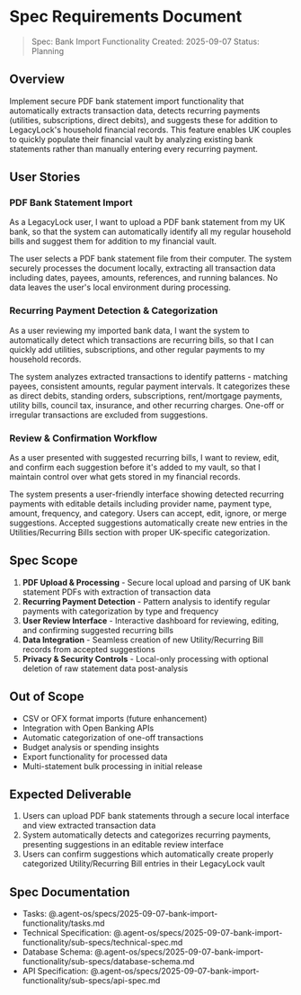 # Spec Requirements Document

> Spec: Bank Import Functionality
> Created: 2025-09-07
> Status: Planning

## Overview

Implement secure PDF bank statement import functionality that automatically extracts transaction data, detects recurring payments (utilities, subscriptions, direct debits), and suggests these for addition to LegacyLock's household financial records. This feature enables UK couples to quickly populate their financial vault by analyzing existing bank statements rather than manually entering every recurring payment.

## User Stories

### PDF Bank Statement Import

As a LegacyLock user, I want to upload a PDF bank statement from my UK bank, so that the system can automatically identify all my regular household bills and suggest them for addition to my financial vault.

The user selects a PDF bank statement file from their computer. The system securely processes the document locally, extracting all transaction data including dates, payees, amounts, references, and running balances. No data leaves the user's local environment during processing.

### Recurring Payment Detection & Categorization

As a user reviewing my imported bank data, I want the system to automatically detect which transactions are recurring bills, so that I can quickly add utilities, subscriptions, and other regular payments to my household records.

The system analyzes extracted transactions to identify patterns - matching payees, consistent amounts, regular payment intervals. It categorizes these as direct debits, standing orders, subscriptions, rent/mortgage payments, utility bills, council tax, insurance, and other recurring charges. One-off or irregular transactions are excluded from suggestions.

### Review & Confirmation Workflow

As a user presented with suggested recurring bills, I want to review, edit, and confirm each suggestion before it's added to my vault, so that I maintain control over what gets stored in my financial records.

The system presents a user-friendly interface showing detected recurring payments with editable details including provider name, payment type, amount, frequency, and category. Users can accept, edit, ignore, or merge suggestions. Accepted suggestions automatically create new entries in the Utilities/Recurring Bills section with proper UK-specific categorization.

## Spec Scope

1. **PDF Upload & Processing** - Secure local upload and parsing of UK bank statement PDFs with extraction of transaction data
2. **Recurring Payment Detection** - Pattern analysis to identify regular payments with categorization by type and frequency
3. **User Review Interface** - Interactive dashboard for reviewing, editing, and confirming suggested recurring bills
4. **Data Integration** - Seamless creation of new Utility/Recurring Bill records from accepted suggestions
5. **Privacy & Security Controls** - Local-only processing with optional deletion of raw statement data post-analysis

## Out of Scope

- CSV or OFX format imports (future enhancement)
- Integration with Open Banking APIs
- Automatic categorization of one-off transactions
- Budget analysis or spending insights
- Export functionality for processed data
- Multi-statement bulk processing in initial release

## Expected Deliverable

1. Users can upload PDF bank statements through a secure local interface and view extracted transaction data
2. System automatically detects and categorizes recurring payments, presenting suggestions in an editable review interface
3. Users can confirm suggestions which automatically create properly categorized Utility/Recurring Bill entries in their LegacyLock vault

## Spec Documentation

- Tasks: @.agent-os/specs/2025-09-07-bank-import-functionality/tasks.md
- Technical Specification: @.agent-os/specs/2025-09-07-bank-import-functionality/sub-specs/technical-spec.md
- Database Schema: @.agent-os/specs/2025-09-07-bank-import-functionality/sub-specs/database-schema.md
- API Specification: @.agent-os/specs/2025-09-07-bank-import-functionality/sub-specs/api-spec.md